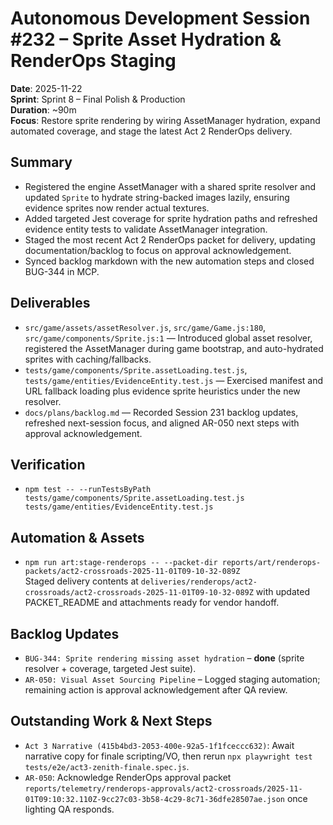 # Autonomous Development Session #232 – Sprite Asset Hydration & RenderOps Staging

**Date**: 2025-11-22  
**Sprint**: Sprint 8 – Final Polish & Production  
**Duration**: ~90m  
**Focus**: Restore sprite rendering by wiring AssetManager hydration, expand automated coverage, and stage the latest Act 2 RenderOps delivery.

## Summary
- Registered the engine AssetManager with a shared sprite resolver and updated `Sprite` to hydrate string-backed images lazily, ensuring evidence sprites now render actual textures.
- Added targeted Jest coverage for sprite hydration paths and refreshed evidence entity tests to validate AssetManager integration.
- Staged the most recent Act 2 RenderOps packet for delivery, updating documentation/backlog to focus on approval acknowledgement.
- Synced backlog markdown with the new automation steps and closed BUG-344 in MCP.

## Deliverables
- `src/game/assets/assetResolver.js`, `src/game/Game.js:180`, `src/game/components/Sprite.js:1` — Introduced global asset resolver, registered the AssetManager during game bootstrap, and auto-hydrated sprites with caching/fallbacks.
- `tests/game/components/Sprite.assetLoading.test.js`, `tests/game/entities/EvidenceEntity.test.js` — Exercised manifest and URL fallback loading plus evidence sprite heuristics under the new resolver.
- `docs/plans/backlog.md` — Recorded Session 231 backlog updates, refreshed next-session focus, and aligned AR-050 next steps with approval acknowledgement.

## Verification
- `npm test -- --runTestsByPath tests/game/components/Sprite.assetLoading.test.js tests/game/entities/EvidenceEntity.test.js`

## Automation & Assets
- `npm run art:stage-renderops -- --packet-dir reports/art/renderops-packets/act2-crossroads-2025-11-01T09-10-32-089Z`  
  Staged delivery contents at `deliveries/renderops/act2-crossroads/act2-crossroads-2025-11-01T09-10-32-089Z` with updated PACKET_README and attachments ready for vendor handoff.

## Backlog Updates
- `BUG-344: Sprite rendering missing asset hydration` – **done** (sprite resolver + coverage, targeted Jest suite).
- `AR-050: Visual Asset Sourcing Pipeline` – Logged staging automation; remaining action is approval acknowledgement after QA review.

## Outstanding Work & Next Steps
- `Act 3 Narrative (415b4bd3-2053-400e-92a5-1f1fceccc632)`: Await narrative copy for finale scripting/VO, then rerun `npx playwright test tests/e2e/act3-zenith-finale.spec.js`.
- `AR-050`: Acknowledge RenderOps approval packet `reports/telemetry/renderops-approvals/act2-crossroads/2025-11-01T09:10:32.110Z-9cc27c03-3b58-4c29-8c71-36dfe28507ae.json` once lighting QA responds.
